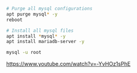 ```sh
# Purge all mysql configurations
apt purge mysql* -y
reboot

# Install all mysql files
apt install *mysql* -y
apt install mariadb-server -y

mysql -u root
```

https://www.youtube.com/watch?v=-YvHOz1sPhE